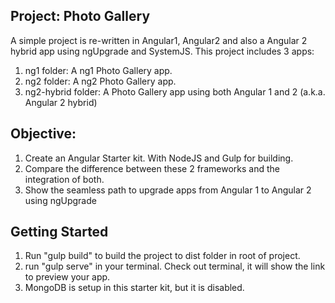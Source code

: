 ## Project: Photo Gallery

A simple project is re-written in Angular1, Angular2 and also a Angular 2 hybrid app using ngUpgrade and SystemJS. This project includes 3 apps: 

1. ng1 folder: A ng1 Photo Gallery app.
2. ng2 folder: A ng2 Photo Gallery app.
3. ng2-hybrid folder: A Photo Gallery app using both Angular 1 and 2 (a.k.a. Angular 2 hybrid)


## Objective:

1. Create an Angular Starter kit. With NodeJS and Gulp for building.
2. Compare the difference between these 2 frameworks and the integration of both.
3. Show the seamless path to upgrade apps from Angular 1 to Angular 2 using ngUpgrade


## Getting Started

1. Run "gulp build" to build the project to dist folder in root of project.
2. run "gulp serve" in your terminal. Check out terminal, it will show the link to preview your app.
3. MongoDB is setup in this starter kit, but it is disabled.